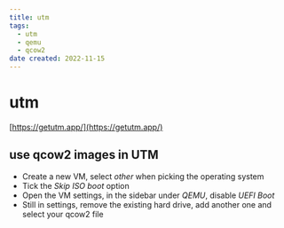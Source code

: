 ```yaml
---
title: utm
tags:
  - utm
  - qemu
  - qcow2
date created: 2022-11-15
---
```


# utm

[https://getutm.app/](https://getutm.app/)

## use qcow2 images in UTM

- Create a new VM, select *other* when picking the operating system
- Tick the *Skip ISO boot* option
- Open the VM settings, in the sidebar under *QEMU*, disable *UEFI Boot*
- Still in settings, remove the existing hard drive, add another one and select your qcow2 file
